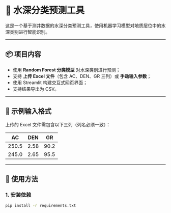 # 🌊 水深分类预测工具

这是一个基于测井数据的水深分类预测工具，使用机器学习模型对地质层位中的水深类别进行智能识别。

---

## 📦 项目内容

- 使用 **Random Forest 分类模型** 对水深类别进行预测；
- 支持 **上传 Excel 文件**（包含 AC、DEN、GR 三列）或 **手动输入参数**；
- 使用 Streamlit 构建交互式网页界面；
- 支持结果导出为 CSV。

---

## 🧪 示例输入格式

上传的 Excel 文件需包含以下三列（列名必须一致）：

| AC     | DEN   | GR    |
|--------|-------|-------|
| 250.5  | 2.58  | 90.2  |
| 245.0  | 2.65  | 95.5  |

---

## 🚀 使用方法

### 1. 安装依赖

```bash
pip install -r requirements.txt
